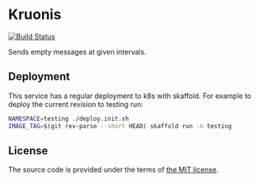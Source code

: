 # Kruonis

[![Build Status][travis-img]][travis]

[travis]:https://travis-ci.com/netology-group/kruonis?branch=master
[travis-img]:https://travis-ci.com/netology-group/kruonis.png?branch=master

Sends empty messages at given intervals.

## Deployment

This service has a regular deployment to k8s with skaffold.
For example to deploy the current revision to testing run:

```bash
NAMESPACE=testing ./deploy.init.sh
IMAGE_TAG=$(git rev-parse --short HEAD) skaffold run -n testing
```

## License

The source code is provided under the terms of [the MIT license][license].

[license]:http://www.opensource.org/licenses/MIT
